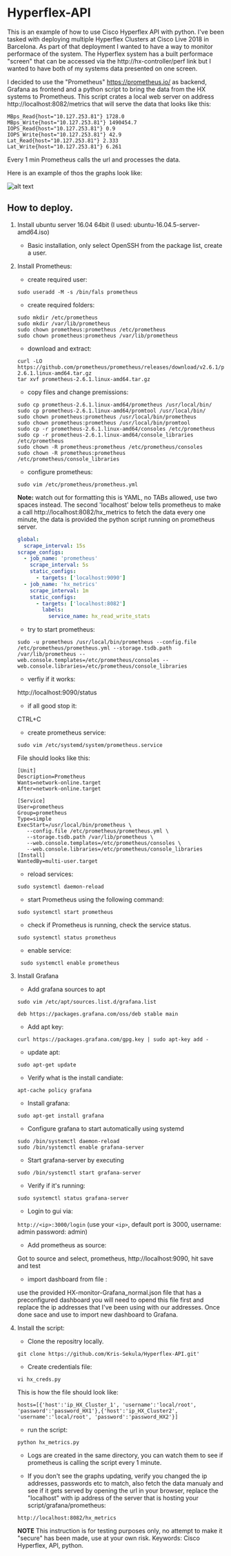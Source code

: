 # Hyperflex-API

This is an example of how to use Cisco Hyperflex API with python. I've been tasked with deploying multiple Hyperflex Clusters at Cisco Live 2018 in Barcelona. As part of that deployment I wanted to have a way to monitor performace of the system. The Hyperflex system has a built performace "screen" that can be accessed via the http://hx-controller/perf link but I wanted to have both of my systems data presented on one screen. 

I decided to use the "Prometheus" https://prometheus.io/ as backend, Grafana as frontend and a python script to bring the data from the HX systems to Prometheus. This script crates a local web server on address http://localhost:8082/metrics that will serve the data that looks like this: 
```
MBps_Read{host="10.127.253.81"} 1728.0 
MBps_Write{host="10.127.253.81"} 1490454.7 
IOPS_Read{host="10.127.253.81"} 0.9 
IOPS_Write{host="10.127.253.81"} 42.9 
Lat_Read{host="10.127.253.81"} 2.333 
Lat_Write{host="10.127.253.81"} 6.261
```
Every 1 min Prometheus calls the url and processes the data.

Here is an example of thos the graphs look like:

![alt text](https://github.com/Kris-Sekula/Hyperflex-API/blob/master/cl2018-stats-example.png "Graphana Dashboard")

## How to deploy.

1. Install ubuntu server 16.04 64bit (I used: ubuntu-16.04.5-server-amd64.iso)
    * Basic installation, only select OpenSSH from the package list, create a user.
2. Install Prometheus:
   * create required user:
   ```
   sudo useradd -M -s /bin/fals prometheus
   ```
   * create required folders:
   ```
   sudo mkdir /etc/prometheus
   sudo mkdir /var/lib/prometheus
   sudo chown prometheus:prometheus /etc/prometheus
   sudo chown prometheus:prometheus /var/lib/prometheus
   ```
   * download and extract:
   ```
   curl -LO https://github.com/prometheus/prometheus/releases/download/v2.6.1/prometheus-2.6.1.linux-amd64.tar.gz
   tar xvf prometheus-2.6.1.linux-amd64.tar.gz
   ```
   * copy files and change premissions:
   ```
   sudo cp prometheus-2.6.1.linux-amd64/prometheus /usr/local/bin/
   sudo cp prometheus-2.6.1.linux-amd64/promtool /usr/local/bin/
   sudo chown prometheus:prometheus /usr/local/bin/prometheus
   sudo chown prometheus:prometheus /usr/local/bin/promtool
   sudo cp -r prometheus-2.6.1.linux-amd64/consoles /etc/prometheus
   sudo cp -r prometheus-2.6.1.linux-amd64/console_libraries /etc/prometheus
   sudo chown -R prometheus:prometheus /etc/prometheus/consoles
   sudo chown -R prometheus:prometheus /etc/prometheus/console_libraries
   ```
   * configure prometheus:
   ```
   sudo vim /etc/prometheus/prometheus.yml
   ```
   **Note:** watch out for formatting this is YAML, no TABs allowed, use two spaces instead. The second 'localhost' below      tells prometheus to make a call http://localhost:8082/hx_metrics to fetch the data every one minute, the data is provided the python script running on prometheus server.

   ```yaml
   global:
     scrape_interval: 15s
   scrape_configs:
     - job_name: 'prometheus'
       scrape_interval: 5s
       static_configs:
         - targets: ['localhost:9090']
     - job_name: 'hx_metrics'
       scrape_interval: 1m
       static_configs:
         - targets: ['localhost:8082']
           labels:
             service_name: hx_read_write_stats
   ```
   * try to start prometheus:
   ```
   sudo -u prometheus /usr/local/bin/prometheus --config.file /etc/prometheus/prometheus.yml --storage.tsdb.path /var/lib/prometheus --web.console.templates=/etc/prometheus/consoles --web.console.libraries=/etc/prometheus/console_libraries
   ```
   * verfiy if it works:
   
   http://localhost:9090/status

   * if all good stop it:
   
   CTRL+C
	
   * create prometheus service:
   ```
   sudo vim /etc/systemd/system/prometheus.service
   ```
   File should looks like this:
   ```
   [Unit]
   Description=Prometheus
   Wants=network-online.target
   After=network-online.target

   [Service]
   User=prometheus
   Group=prometheus
   Type=simple
   ExecStart=/usr/local/bin/prometheus \
      --config.file /etc/prometheus/prometheus.yml \
      --storage.tsdb.path /var/lib/prometheus \
      --web.console.templates=/etc/prometheus/consoles \
      --web.console.libraries=/etc/prometheus/console_libraries
   [Install]
   WantedBy=multi-user.target
   ```
   * reload services:
   ```
   sudo systemctl daemon-reload
   ```
   * start Prometheus using the following command:
   ```
   sudo systemctl start prometheus
   ```
   * check if Prometheus is running, check the service status.
   ```
   sudo systemctl status prometheus
   ```
   * enable service:
   ```
	sudo systemctl enable prometheus
   ```
3. Install Grafana
   * Add grafana sources to apt
   ```
   sudo vim /etc/apt/sources.list.d/grafana.list
   ```
   ```
   deb https://packages.grafana.com/oss/deb stable main
   ```
   * Add apt key:
   ```
   curl https://packages.grafana.com/gpg.key | sudo apt-key add -
   ```
   * update apt:
   ```
   sudo apt-get update
   ```
   * Verify what is the install candiate:
   ```
   apt-cache policy grafana
   ```
   * Install grafana:
   ```
   sudo apt-get install grafana
   ```
   * Configure grafana to start automatically using systemd
   ```
   sudo /bin/systemctl daemon-reload
   sudo /bin/systemctl enable grafana-server
   ```
   * Start grafana-server by executing
   ```
   sudo /bin/systemctl start grafana-server
   ```
   * Verify if it's running:
   ```
   sudo systemctl status grafana-server
   ```
   * Login to gui via:
   
   `http://<ip>:3000/login` (use your `<ip>`, default port is 3000, username: admin password: admin)

   * Add prometheus as source:
   
   Got to source and select, prometheus, http://localhost:9090, hit save and test
   
   * import dashboard from file :
   
   use the provided HX-monitor-Grafana_normal.json file that has a preconfigured dashboard
   you will need to opend this file first and replace the ip addresses that I've been using
   with our addresses. Once done sace and use to import new dashboard to Grafana.

4. Install the script:
   * Clone the repositry locally.
   ```
   git clone https://github.com/Kris-Sekula/Hyperflex-API.git'
   ```
   * Create credentials file:
   ```
   vi hx_creds.py
   ```
   This is how the file should look like:
   ```
   hosts=[{'host':'ip_HX_Cluster_1', 'username':'local/root', 'password':'password_HX1'},{'host':'ip_HX_Cluster2', 'username':'local/root', 'password':'password_HX2'}]
   ```
   * run the script:
   ```
   python hx_metrics.py
   ```
   * Logs are created in the same directory, you can watch them to see if prometheus is calling the script every 1 minute.
   
   * If you don't see the graphs updating, verify you changed the ip addresses, passwords etc to match, also fetch the data manualy and see if it gets served by opening the url in your browser, replace the "localhost" with ip address of the server that is hosting your script/grafana/prometheus:
   ```
   http://localhost:8082/hx_metrics
   ```
   
   **NOTE** This instruction is for testing purposes only, no attempt to make it "secure" has been made, use at your own risk.
Keywords: Cisco Hyperflex, API, python.
